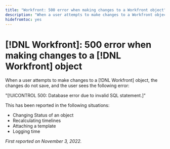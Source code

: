 ```yaml
---
title: "Workfront: 500 error when making changes to a Workfront object"
description: "When a user attempts to make changes to a Workfront object, the changes do not save, and the user sees an error"
hidefromtoc: yes
---
```


# [!DNL Workfront]: 500 error when making changes to a [!DNL Workfront] object

When a user attempts to make changes to a [!DNL Workfront] object, the changes do not save, and the user sees the following error:

"[!UICONTROL 500: Database error due to invalid SQL statement.]"

This has been reported in the following situations:

* Changing Status of an object
* Recalculating timelines
* Attaching a template
* Logging time

_First reported on November 3, 2022._


